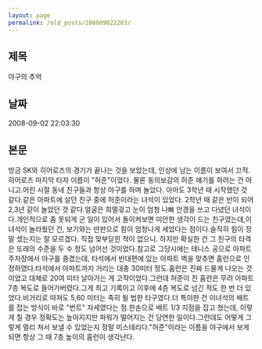 ```yaml
---
layout: page
permalink: /old_posts/200809022203/
---
```


## 제목
야구의 추억

## 날짜
2008-09-02 22:03:30

## 본문
방금 SK와 히어로즈의 경기가 끝나는 것을 보았는데, 인상에 남는 이름이 보여서 끄적.히어로즈 마지막 타자 이름이 "허준"이었다. 물론 동의보감의 허준 얘기를 하려는 건 아니고.어린 시절 동네 친구들과 항상 야구를 하며 놀았다. 아마도 3학년 때 시작했던 것 같다.같은 아파트에 살던 친구 중에 허준이라는 녀석이 있었다. 2학년 때 같은 반이 되어 2,3년 같이 놀았던 것 같다.얼굴은 희멀겋고 눈이 엄청 나빠 안경을 쓰고 다녔던 녀석이다.개인적으로 좀 못되게 군 일이 있어서 돌이켜보면 미안한 생각이 드는 친구였는데,이녀석이 놀라웠던 건, 보기와는 딴판으로 힘이 엄청나게 세었다는 점이다.솔직히 힘이 정말 셌는지는 잘 모르겠다. 직접 맞부딛힌 적이 없으니. 하지만 확실한 건 그 친구의 타격은 또래의 수준을 두 수 정도 넘어선 것이었다.참고로 그당시에는 테니스 공으로 아파트 주차장에서 야구를 즐겼는데, 타석에서 반대편에 있는 아파트 벽을 맞추면 홈런으로 인정하였다.타석에서 아파트까지 거리는 대충 30미터 정도.홈런은 진짜 드물게 나오는 것이었고 대체로 20여 미터 날아가는 게 고작이었다.그런데 허준이 친 홈런은 무려 아파트 7층 복도로 들어가버렸다.그게 최고 기록이고 이후에 4층 복도로 넘긴 적도 한 번 더 있었다.비거리로 따져도 5,60 미터는 족히 될 법한 타구였다.더 특이한 건 이녀석의 배트를 잡는 방식이 바로 "번트" 자세였다는 점.한손으로 배트 1/3 지점을 잡고 쳤는데, 이렇게 칠 경우 정확도는 높아지지만 파워가 떨어지는 건 당연한 일이다.그런데도 어떻게 그렇게 멀리 쳐서 보낼 수 있었는지 정말 미스테리다."허준"이라는 이름을 야구에서 보게 되면 항상 그 때 7층 높이의 홈런이 생각난다.